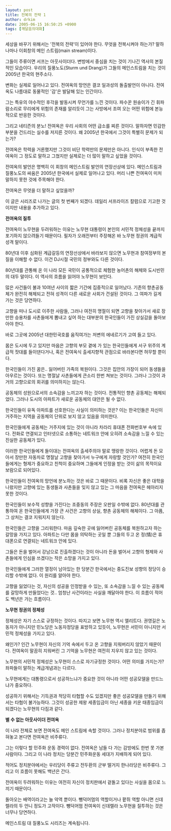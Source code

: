```yaml
---
layout: post
title: 전복의 전략 1
author: drkim
date: 2005-06-15 16:50:25 +0900
tags: [깨달음의대화]
---
```

세상을 바꾸기 위해서는 '전복의 전략'이 있어야 한다. 무엇을 전복시켜야 하는가? 말하나마나 이회창의 메인 스트림(main stream)이다. 

그들이 주류이면 서프는 아웃사이더다. 변방에서 중심을 치는 것이 기나긴 역사의 본질적인 모습이다. 우리의 질풍노도(Sturm und Drang)가 그들의 메인스트림을 치는 것이 2005년 한국의 현주소다.

변화는 실제로 일어나고 있다. 전여옥의 망언은 결코 일과성의 돌출발언이 아니다. 전여옥도 나름대로 동물적인 '감'은 발달해 있는 인간이다. 

그는 특유의 야수적인 후각을 발동시켜 무언가를 느낀 것이다. 파수꾼 원숭이가 긴 휘파람소리로 무리에게 위험의 존재를 알리듯이 그는 사방에서 조여 오는 어떤 위험에 본능적으로 반응한 것이다. 

그리고 네티즌의 분노! 전여옥은 우리 사회의 어떤 급소를 찌른 것이다. 말하자면 민감한 부분을 건드리는 실수를 저지른 것이다. 왜 2005년 한국에서 그것이 특별히 문제가 되는가?

전여옥은 학력을 거론했지만 그것이 비단 학력만의 문제만은 아니다. 인식이 부족한 전여옥이 그 정도로 말하고 그쳤지만 실제로는 더 많이 말하고 싶었을 것이다. 

전여옥의 발언은 명백히 이 회창의 메인스트림 발언의 연장선상에 있다. 메인스트림과 질풍노도의 싸움은 2005년 한국에서 실제로 일어나고 있다. 머리 나쁜 전여옥이 미처 말하지 못한 것에 주목해야 한다. 

전여옥은 무엇을 더 말하고 싶었을까? 

이 글은 시리즈로 나가는 글의 첫 번째가 되겠다. 데일리 서프라이즈 칼럼으로 기고한 것이지만 내용을 추가하고 있다.



**전여옥의 질투**

전여옥이 노무현을 두려워하는 이유는 노무현 대통령이 본인의 서민적 정체성을 끝까지 포기하지 않으려들기 때문이다. 필자가 오래전부터 주장해온 바 노무현 정권의 계급적 성격 말이다. 

80년대 이후 심화된 계급갈등의 연장선상에서 바라보지 않으면 노무현과 참여정부의 본질을 이해할 수 없다. 이건 DJ시절 국민의 정부와도 다른 것이다. 

80년대를 관통해 온 이 나라 모든 국민이 공통적으로 체험한 농어촌의 해체와 도시빈민의 대두 말이다. 이 역사의 흐름을 읽어야 노무현이 보인다. 

많은 사건들이 불과 10여년 사이의 짧은 기간에 집중적으로 일어났다. 기존의 향촌공동체가 완전히 해체되고 전혀 성격이 다른 새로운 사회가 건설된 것이다. 그 여파가 길게 가는 것은 당연하다. 

고향을 떠나 도시로 이주한 사람들, 그러나 여전히 명절이 되면 고향을 찾아가서 새로 장만한 승용차를 사촌들에게 뽐내고 싶어 하는 대부분의 한국인들이 가진 상실감을 돌아보아야 한다. 

바로 그곳에 2005년 대한민국호를 움직여가는 저변의 에네르기가 고여 들고 있다. 

몸은 도시에 두고 있지만 마음은 고향의 부모 곁에 가 있는 한국인들에게 서구 위주의 계급적 잣대를 들이댄다거나, 혹은 전여옥식 출세지향적 관점으로 바라본다면 허무할 뿐이다. 

한국인들이 가진 꿈은.. 잃어버린 가족의 복원이다. 그것은 집안의 가장이 되어 동생들을 아우르는 것이다. 또는 명절날 사촌들에게 큰소리 한번 쳐보는 것이다. 그러나 그것이 과거의 고향으로의 회귀를 의미하지는 않는다. 

공동체의 성원으로서의 소속감을 느끼고자 하는 것이다. 전통적인 향촌 공동체는 해체되었다. 그러나 도시의 아파트가 새로운 공동체의 대안은 될 수 없다. 

한국인들이 유독 아파트를 선호한다는 사실이 의미하는 것은? 이는 한국인들은 자신이 거주하는 지역을 공동체의 단위로 보지 않고 있음을 의미한다. 

한국인들에게 공동체는 거주지에 있는 것이 아니라 차라리 휴대폰 전화번호부 속에 있다. 전화로 연결되고 인터넷으로 소통하는 네트워크 안에 오히려 소속감을 느낄 수 있는 진실한 공동체가 있다. 

이러한 한국인들에게 들이대는 전여옥의 출세주의야 말로 맹랑한 것이다. 어렵게 돈 모아서 장만한 자동차로 명절날 고향을 찾아가서 누구에게 자랑할 것인가? 여전히 한국인들에게는 형제가 중요하고 친척이 중요하며 그들에게 인정을 받는 것이 삶의 목적이요 보람으로 되어있다. 

한국인들이 전여옥의 망언에 분노하는 것은 바로 그 때문이다. 비록 자신은 좋은 대학을 나왔지만 고향에 있는 동생들과 사촌들을 잊지 않고 있는 그 마음을 전여옥은 헤아리지 못한 것이다. 

한국인들이 보수적 성향을 가진다는 조중동의 주장은 오판일 수밖에 없다. 80년대를 관통하여 온 한국인들에게 가장 큰 사건은 고향의 상실, 향촌 공동체의 해체이다. 그 아픔, 그 상처는 결코 지워지지 않는다. 

한국인들은 고향을 그리워한다. 마음 깊숙한 곳에 잃어버린 공동체를 복원하고자 하는 갈망을 가지고 있다. 아파트는 다만 몸을 의탁하는 곳일 뿐 그들의 두고 온 정(情)은 휴대폰으로 연결되는 네트워크 안에 있다. 

그들은 돈을 벌어서 강남으로 진출하겠다는 것이 아니라 돈을 벌어서 고향의 형제와 사촌들에게 인심을 쓰겠다는 작은 소망을 가지고 있다. 

한국인들에게 그러한 열정이 남아있는 한 당분간 한국에서는 중도진보 성향의 정당이 승리할 수밖에 없다. 이 원리를 알아야 한다. 

고향을 잃었다는 것, 자신의 성공을 인정받을 수 있는, 또 소속감을 느낄 수 있는 공동체를 갈망하게 만들었다는 것.. 엄청난 사건이라는 사실을 깨달아야 한다. 이 흐름이 적어도 백년은 가는 흐름이다. 

**노무현 정권의 정체성**

정체성은 자기 스스로 규정하는 것이다. 따지고 보면 노무현 역시 엘리트다. 권영길은 노동자가 아니지만 민노당은 노동자정당을 표방하고 있듯이, 노무현은 서민이 아니지만 서민적 정체성을 가지고 있다. 

왜인가? 인간 노무현이 자신의 기억 속에서 두고 온 고향을 지워버리지 않았기 때문이다. 전여옥이 말끔히 지워버린 그 기억을 노무현은 여전히 지우지 않고 있는 것이다. 

노무현의 서민적 정체성은 노무현이 스스로 자기규정한 것이다. 어떤 의미를 가지는가? 좌파들이 말하는 계급개념과는 다르다. 

노무현에게는 대통령으로서 성공하느냐가 중요한 것이 아니라 어떤 성공모델을 만드느냐가 중요하다.

성공하기 위해서는 기득권과 적당히 타협할 수도 있겠지만 좋은 성공모델을 만들기 위해서는 타협이 불가능하다. 그것이 성공한 제왕 세종임금이 아닌 세종을 키운 태종임금이 되겠다는 노무현의 다짐과 같다. 

**별 수 없는 아웃사이더 전여옥**

이 나라 전체로 보면 전여옥도 메인 스트림에 속할 것이다. 그러나 정치분야로 범위를 좁혀놓고 본다면 전여옥은 비주류다. 

그는 이렇다 할 민주화 운동 경력이 없다. 전여옥은 남들 다 가는 감방에도 한번 못 가본 사람이다. 그리고 이 나라 정치는 당분간 민주화운동 세대가 지배하게 되어 있다. 

적어도 정치분야에서는 우리당이 주류고 전두환의 군부 떨거지 한나라당은 비주류다. 그리고 이 흐름이 못해도 백년은 간다. 

전여옥이 두려워하는 이유는 여전히 자신이 정치판에서 겉돌고 있다는 사실을 몸으로 느끼기 때문이다. 

돌아오는 배역이라고는 늘 악역 뿐이다. 뺑덕어멈의 역할이거나 팥쥐 역할 아니면 신데렐라의 두 언니 정도가 고작이다. 뺑덕어멈 전여옥이 신데렐라 노무현을 질투하는 것은 너무나 당연하다.

메인스트림 대 질풍노도 시리즈는 계속됩니다.
